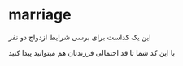 # marriage

این یک کداست برای برسی شرایط ازدواج دو نفر 

با این کد شما تا قد احتمالی فرزندتان هم میتوانید پیدا کنید 